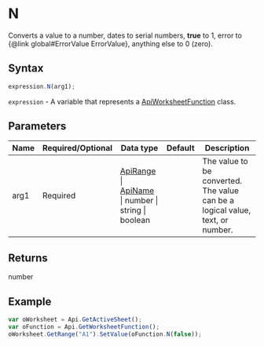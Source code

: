 # N

Converts a value to a number, dates to serial numbers, **true** to 1, error to &#123;@link global#ErrorValue ErrorValue&#125;, anything else to 0 (zero).

## Syntax

```javascript
expression.N(arg1);
```

`expression` - A variable that represents a [ApiWorksheetFunction](../ApiWorksheetFunction.md) class.

## Parameters

| **Name** | **Required/Optional** | **Data type** | **Default** | **Description** |
| ------------- | ------------- | ------------- | ------------- | ------------- |
| arg1 | Required | [ApiRange](../../ApiRange/ApiRange.md) \| [ApiName](../../ApiName/ApiName.md) \| number \| string \| boolean |  | The value to be converted. The value can be a logical value, text, or number. |

## Returns

number

## Example



```javascript editor-xlsx
var oWorksheet = Api.GetActiveSheet();
var oFunction = Api.GetWorksheetFunction();
oWorksheet.GetRange("A1").SetValue(oFunction.N(false));
```
